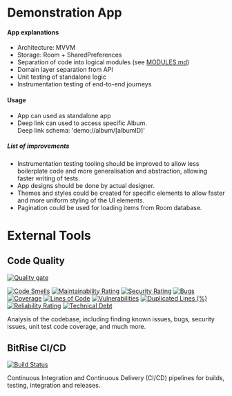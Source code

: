# Demonstration App
#### App explanations
- Architecture: MVVM
- Storage: Room + SharedPreferences
- Separation of code into logical modules (see [MODULES.md](MODULES.md))
- Domain layer separation from API
- Unit testing of standalone logic
- Instrumentation testing of end-to-end journeys

#### Usage
- App can used as standalone app
- Deep link can used to access specific Album.<br>
Deep link schema: 'demo://album/[albumID]'

##### List of improvements
- Instrumentation testing tooling should be improved to allow less boilerplate code and more generalisation and abstraction, allowing faster writing of tests.
- App designs should be done by actual designer.
- Themes and styles could be created for specific elements to allow faster and more uniform styling of the UI elements.
- Pagination could be used for loading items from Room database.


# External Tools
## Code Quality
[![Quality gate](https://sonarcloud.io/api/project_badges/quality_gate?project=Mithrandir21_demo)](https://sonarcloud.io/summary/new_code?id=Mithrandir21_demo)


[![Code Smells](https://sonarcloud.io/api/project_badges/measure?project=Mithrandir21_demo&metric=code_smells)](https://sonarcloud.io/summary/new_code?id=Mithrandir21_demo)
[![Maintainability Rating](https://sonarcloud.io/api/project_badges/measure?project=Mithrandir21_demo&metric=sqale_rating)](https://sonarcloud.io/summary/new_code?id=Mithrandir21_demo)
[![Security Rating](https://sonarcloud.io/api/project_badges/measure?project=Mithrandir21_demo&metric=security_rating)](https://sonarcloud.io/summary/new_code?id=Mithrandir21_demo)
[![Bugs](https://sonarcloud.io/api/project_badges/measure?project=Mithrandir21_demo&metric=bugs)](https://sonarcloud.io/summary/new_code?id=Mithrandir21_demo)
[![Coverage](https://sonarcloud.io/api/project_badges/measure?project=Mithrandir21_demo&metric=coverage)](https://sonarcloud.io/summary/new_code?id=Mithrandir21_demo)
[![Lines of Code](https://sonarcloud.io/api/project_badges/measure?project=Mithrandir21_demo&metric=ncloc)](https://sonarcloud.io/summary/new_code?id=Mithrandir21_demo)
[![Vulnerabilities](https://sonarcloud.io/api/project_badges/measure?project=Mithrandir21_demo&metric=vulnerabilities)](https://sonarcloud.io/summary/new_code?id=Mithrandir21_demo)
[![Duplicated Lines (%)](https://sonarcloud.io/api/project_badges/measure?project=Mithrandir21_demo&metric=duplicated_lines_density)](https://sonarcloud.io/summary/new_code?id=Mithrandir21_demo)
[![Reliability Rating](https://sonarcloud.io/api/project_badges/measure?project=Mithrandir21_demo&metric=reliability_rating)](https://sonarcloud.io/summary/new_code?id=Mithrandir21_demo)
[![Technical Debt](https://sonarcloud.io/api/project_badges/measure?project=Mithrandir21_demo&metric=sqale_index)](https://sonarcloud.io/summary/new_code?id=Mithrandir21_demo)

Analysis of the codebase, including finding known issues, bugs, security issues, unit test code coverage, and much more.


## BitRise CI/CD
[![Build Status](https://app.bitrise.io/app/00529106b19e4a01/status.svg?token=e7EdZA2tcsiVLmp_ILyJJQ&branch=main)](https://app.bitrise.io/app/00529106b19e4a01)

Continuous Integration and Continuous Delivery (CI/CD) pipelines for builds, testing, integration and releases. 

